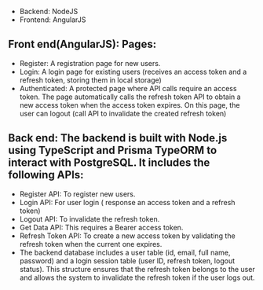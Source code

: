 - Backend: NodeJS
- Frontend: AngularJS

## Front end(AngularJS): Pages:

- Register: A registration page for new users.
- Login: A login page for existing users (receives an access token and a refresh token, storing them in local storage)
- Authenticated: A protected page where API calls require an access token. The page automatically calls the refresh token API to obtain a new access token when the access token expires. On this page, the user can logout (call API to invalidate the created refresh token)

## Back end: The backend is built with Node.js using TypeScript and Prisma TypeORM to interact with PostgreSQL. It includes the following APIs:

- Register API: To register new users.
- Login API: For user login ( response an access token and a refresh token)
- Logout API: To invalidate the refresh token.
- Get Data API: This requires a Bearer access token.
- Refresh Token API: To create a new access token by validating the refresh token when the current one expires.
- The backend database includes a user table (id, email, full name, password) and a login session table (user ID, refresh token, logout status). This structure ensures that the refresh token belongs to the user and allows the system to invalidate the refresh token if the user logs out.
